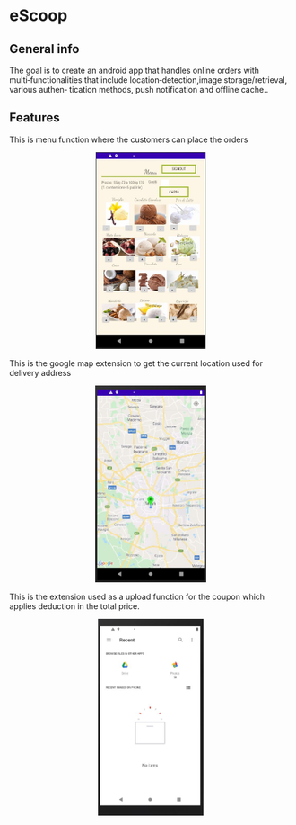 # eScoop
## General info
The goal is to create an android app that handles online orders with multi‑functionalities that include location‑detection,image storage/retrieval, various authen‑
tication methods, push notification and offline cache..
## Features
This is menu function where the customers can place the orders 
<p align="center">
<img height="350" src="IMG/Menu.JPG"> 
</p>
This is the google map extension to get the current location used for delivery address
<p align="center">
 <img height="350" src="IMG/map.JPG"> 
</p>
This is the extension used as a upload function for the coupon which applies deduction in the total price.
<p align="center">
  <img height="350" src="IMG/upload.JPG"> 
</p>
